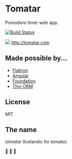 # Tomatar

Pomodoro timer web app.

[![Build Status](https://travis-ci.org/BrettBukowski/tomatar.png?branch=master)](https://travis-ci.org/BrettBukowski/tomatar)

![](http://i.minus.com/iOsYBUXKJq1tS.png) <http://tomatar.com>

## Made possible by...

- [Flatiron](https://github.com/flatiron/flatiron)
- [Angular](https://github.com/angular/angular.js)
- [Foundation](https://github.com/zurb/foundation)
- [Thin ORM](https://github.com/on-point/thin-orm)

## License

MIT

## The name

_tómatar_ (Icelandic for _tomato_)

:tomato: :tomato: :tomato:
